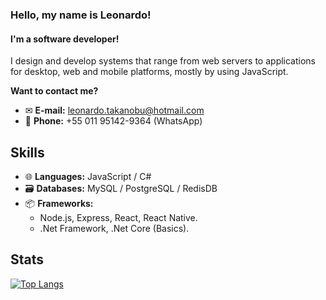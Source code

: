 ### Hello, my name is Leonardo!
#### I'm a software developer!

I design and develop systems that range from web servers to applications for desktop, web and mobile platforms, mostly by using JavaScript.

**Want to contact me?**
- ✉ **E-mail:** leonardo.takanobu@hotmail.com
- 📱 **Phone:** +55 011 95142-9364 (WhatsApp)

## Skills
- 🌐 **Languages:** JavaScript / C#
- 🗃 **Databases:** MySQL / PostgreSQL / RedisDB
- 📦 **Frameworks:** 
  - Node.js, Express, React, React Native.
  - .Net Framework, .Net Core (Basics).

## Stats
[![Top Langs](https://github-readme-stats.vercel.app/api/top-langs/?username=devleonardots&theme=github_dark)](https://github.com/devleonardots)
